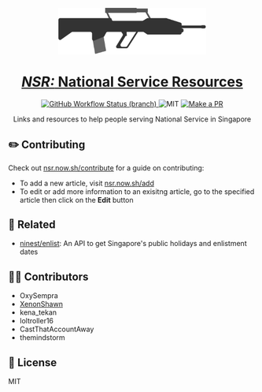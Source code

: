 <p align="center">
  <img align="center" width="300" src="./src/assets/svg/sar21.svg">
</p>

<h1 align="center">
  <a href="https://national-service.now.sh/"><i>NSR:</i> National Service Resources</a>
</h1>


<p align="center">

  <a href="https://github.com/ninest/NSR/actions?query=workflow%3A%22Lighthouse+CI%22">
    <img alt="GitHub Workflow Status (branch)" src="https://img.shields.io/github/workflow/status/ninest/nsr/Lighthouse%20CI/master?label=Lighthouse&style=flat-square">
  </a>

  <img src="https://img.shields.io/github/license/ninest/NSR?style=flat-square" alt="MIT" />

  <a href="http://makeapullrequest.com">
    <img src="https://img.shields.io/badge/PRs-welcome-brightgreen.svg?style=flat-square" alt="Make a PR">
  </a>
</p>

<p align="center">Links and resources to help people serving National Service in Singapore</p>

## ✏️ Contributing

Check out [nsr.now.sh/contribute](https://national-service.now.sh/contribute) for a guide on contributing:
- To add a new article, visit [nsr.now.sh/add](https://national-service.now.sh/add)
- To edit or add more information to an exisitng article, go to the specified article then click on the **Edit** button

## 🌴 Related

- [ninest/enlist](https://github.com/ninest/enlist): An API to get Singapore's public holidays and enlistment dates

## 👨‍💻 Contributors
- OxySempra
- [XenonShawn](https://github.com/XenonShawn)
- kena_tekan
- loltroller16
- CastThatAccountAway
- themindstorm

## 📜 License
MIT
